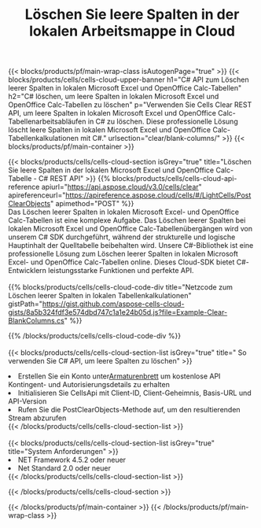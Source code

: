 ﻿---
title:  Löschen Sie leere Spalten in der lokalen Arbeitsmappe in Cloud
description: Cloud-APIs und SDKs zum Löschen leerer Spalten bei Microsoft Excel und OpenOffice Calc. Löschen Sie leere Spalten in lokalen Tabellenkalkulationen durch die Cells Cloud API. SDK-Unterstützungsarten von Entwicklungssprachen. Dazu gehören Android, C#, Go, Java, NodeJS, Perl, PHP, Python, Ruby und Swift.
url: /de/net/clear/blank-columns/
---
{{< blocks/products/pf/main-wrap-class isAutogenPage="true" >}}
{{< blocks/products/cells/cells-cloud-upper-banner h1="C# API zum Löschen leerer Spalten in lokalen Microsoft Excel und OpenOffice Calc-Tabellen" h2="C# löschen, um leere Spalten in lokalen Microsoft Excel und OpenOffice Calc-Tabellen zu löschen" p="Verwenden Sie Cells Clear REST API, um leere Spalten in lokalen Microsoft Excel und OpenOffice Calc-Tabellenarbeitsabläufen in C# zu löschen. Diese professionelle Lösung löscht leere Spalten in lokalen Microsoft Excel und OpenOffice Calc-Tabellenkalkulationen mit C#." urlsection="clear/blank-columns/" >}}
{{< blocks/products/pf/main-container >}}

{{< blocks/products/cells/cells-cloud-section isGrey="true" title="Löschen Sie leere Spalten in der lokalen Microsoft Excel und OpenOffice Calc-Tabelle - C# REST API" >}}
{{% blocks/products/cells/cells-cloud-api-reference apiurl="https://api.aspose.cloud/v3.0/cells/clear" apireferenceurl="https://apireference.aspose.cloud/cells/#/LightCells/PostClearObjects" apimethod="POST" %}}
<br/>
Das Löschen leerer Spalten in lokalen Microsoft Excel- und OpenOffice Calc-Tabellen ist eine komplexe Aufgabe. Das Löschen leerer Spalten bei lokalen Microsoft Excel und OpenOffice Calc-Tabellenübergängen wird von unserem C# SDK durchgeführt, während der strukturelle und logische Hauptinhalt der Quelltabelle beibehalten wird. Unsere C#-Bibliothek ist eine professionelle Lösung zum Löschen leerer Spalten in lokalen Microsoft Excel- und OpenOffice Calc-Tabellen online. Dieses Cloud-SDK bietet C#-Entwicklern leistungsstarke Funktionen und perfekte API.
<br/>
<br/>
{{% blocks/products/cells/cells-cloud-code-div title="Netzcode zum Löschen leerer Spalten in lokalen Tabellenkalkulationen" gistPath="https://gist.github.com/aspose-cells-cloud-gists/8a5b324fdf3e574dbd747c1a1e24b05d.js?file=Example-Clear-BlankColumns.cs" %}}
  
{{% /blocks/products/cells/cells-cloud-code-div %}}
<br/>
<br/>
{{< blocks/products/cells/cells-cloud-section-list isGrey="true" title=" So verwenden Sie C# API, um leere Spalten zu löschen" >}}
<li> Erstellen Sie ein Konto unter<a href="https://dashboard.aspose.cloud/">Armaturenbrett</a> um kostenlose API Kontingent- und Autorisierungsdetails zu erhalten</li>
<li>Initialisieren Sie CellsApi mit Client-ID, Client-Geheimnis, Basis-URL und API-Version</li>
<li>Rufen Sie die PostClearObjects-Methode auf, um den resultierenden Stream abzurufen</li>
{{< /blocks/products/cells/cells-cloud-section-list >}}
<br/>
<br/>
{{< blocks/products/cells/cells-cloud-section-list isGrey="true" title="System Anforderungen" >}}
<li>NET Framework 4.5.2 oder neuer</li>
<li>Net Standard 2.0 oder neuer</li>
{{< /blocks/products/cells/cells-cloud-section-list >}}

{{< /blocks/products/cells/cells-cloud-section >}}

{{< /blocks/products/pf/main-container >}}
{{< /blocks/products/pf/main-wrap-class >}}
